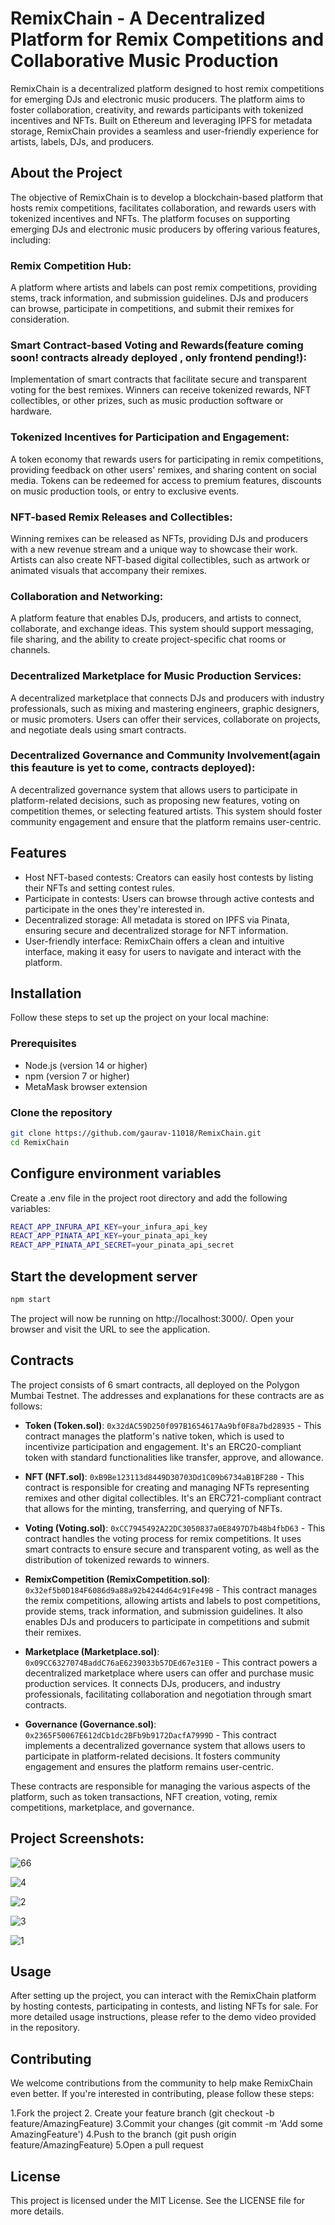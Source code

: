 <!--
TOKEN                  = > 0x32dAC59D250f097B1654617Aa9bf0F8a7bd28935
NFT                    = > 0xB9Be123113d8449D30703Dd1C09b6734aB1BF280
VOTING                 = > 0xCC7945492A22DC3050837a0E8497D7b48b4fbD63
RemixCompetition       = > 0x32ef5b0D184F6086d9a88a92b4244d64c91Fe49B
MARKETPLACE            = > 0x09CC6327074BaddC76aE6239033b57DEd67e31E0
GOVERNANCE             = > 0x2365F50067E612dCb1dc2BFb9b9172DacfA7999D 
-->

# RemixChain - A Decentralized Platform for Remix Competitions and Collaborative Music Production
RemixChain is a decentralized platform designed to host remix competitions for emerging DJs and electronic music producers. The platform aims to foster collaboration, creativity, and rewards participants with tokenized incentives and NFTs. Built on Ethereum and leveraging IPFS for metadata storage, RemixChain provides a seamless and user-friendly experience for artists, labels, DJs, and producers.

## About the Project
The objective of RemixChain is to develop a blockchain-based platform that hosts remix competitions, facilitates collaboration, and rewards users with tokenized incentives and NFTs. The platform focuses on supporting emerging DJs and electronic music producers by offering various features, including:

### Remix Competition Hub:
A platform where artists and labels can post remix competitions, providing stems, track information, and submission guidelines. DJs and producers can browse, participate in competitions, and submit their remixes for consideration.

### Smart Contract-based Voting and Rewards(feature coming soon! contracts already deployed , only frontend pending!): 
Implementation of smart contracts that facilitate secure and transparent voting for the best remixes. Winners can receive tokenized rewards, NFT collectibles, or other prizes, such as music production software or hardware.

### Tokenized Incentives for Participation and Engagement: 
A token economy that rewards users for participating in remix competitions, providing feedback on other users' remixes, and sharing content on social media. Tokens can be redeemed for access to premium features, discounts on music production tools, or entry to exclusive events.

### NFT-based Remix Releases and Collectibles:
Winning remixes can be released as NFTs, providing DJs and producers with a new revenue stream and a unique way to showcase their work. Artists can also create NFT-based digital collectibles, such as artwork or animated visuals that accompany their remixes.

### Collaboration and Networking:
A platform feature that enables DJs, producers, and artists to connect, collaborate, and exchange ideas. This system should support messaging, file sharing, and the ability to create project-specific chat rooms or channels.

### Decentralized Marketplace for Music Production Services:
A decentralized marketplace that connects DJs and producers with industry professionals, such as mixing and mastering engineers, graphic designers, or music promoters. Users can offer their services, collaborate on projects, and negotiate deals using smart contracts.

### Decentralized Governance and Community Involvement(again this feauture is yet to come, contracts deployed):
A decentralized governance system that allows users to participate in platform-related decisions, such as proposing new features, voting on competition themes, or selecting featured artists. This system should foster community engagement and ensure that the platform remains user-centric.

## Features
+ Host NFT-based contests: Creators can easily host contests by listing their NFTs and setting contest rules.
+ Participate in contests: Users can browse through active contests and participate in the ones they're interested in.
+ Decentralized storage: All metadata is stored on IPFS via Pinata, ensuring secure and decentralized storage for NFT information.
+ User-friendly interface: RemixChain offers a clean and intuitive interface, making it easy for users to navigate and interact with the platform.

## Installation

Follow these steps to set up the project on your local machine:

### Prerequisites

- Node.js (version 14 or higher)
- npm (version 7 or higher)
- MetaMask browser extension

### Clone the repository

```bash
git clone https://github.com/gaurav-11018/RemixChain.git
cd RemixChain
```

## Configure environment variables
Create a .env file in the project root directory and add the following variables:
```bash
REACT_APP_INFURA_API_KEY=your_infura_api_key
REACT_APP_PINATA_API_KEY=your_pinata_api_key
REACT_APP_PINATA_API_SECRET=your_pinata_api_secret
```

## Start the development server
```bash
npm start
```
The project will now be running on http://localhost:3000/. Open your browser and visit the URL to see the application.


## Contracts

The project consists of 6 smart contracts, all deployed on the Polygon Mumbai Testnet. The addresses and explanations for these contracts are as follows:

- **Token (Token.sol)**: `0x32dAC59D250f097B1654617Aa9bf0F8a7bd28935` - This contract manages the platform's native token, which is used to incentivize participation and engagement. It's an ERC20-compliant token with standard functionalities like transfer, approve, and allowance.

- **NFT (NFT.sol)**: `0xB9Be123113d8449D30703Dd1C09b6734aB1BF280` - This contract is responsible for creating and managing NFTs representing remixes and other digital collectibles. It's an ERC721-compliant contract that allows for the minting, transferring, and querying of NFTs.

- **Voting (Voting.sol)**: `0xCC7945492A22DC3050837a0E8497D7b48b4fbD63` - This contract handles the voting process for remix competitions. It uses smart contracts to ensure secure and transparent voting, as well as the distribution of tokenized rewards to winners.

- **RemixCompetition (RemixCompetition.sol)**: `0x32ef5b0D184F6086d9a88a92b4244d64c91Fe49B` - This contract manages the remix competitions, allowing artists and labels to post competitions, provide stems, track information, and submission guidelines. It also enables DJs and producers to participate in competitions and submit their remixes.

- **Marketplace (Marketplace.sol)**: `0x09CC6327074BaddC76aE6239033b57DEd67e31E0` - This contract powers a decentralized marketplace where users can offer and purchase music production services. It connects DJs, producers, and industry professionals, facilitating collaboration and negotiation through smart contracts.

- **Governance (Governance.sol)**: `0x2365F50067E612dCb1dc2BFb9b9172DacfA7999D` - This contract implements a decentralized governance system that allows users to participate in platform-related decisions. It fosters community engagement and ensures the platform remains user-centric.

These contracts are responsible for managing the various aspects of the platform, such as token transactions, NFT creation, voting, remix competitions, marketplace, and governance.


## Project Screenshots:
![66](https://user-images.githubusercontent.com/79459872/231204564-2829fb37-b4b8-4edc-be67-4290cab948cd.png)

![4](https://user-images.githubusercontent.com/79459872/231204605-097f4b92-c4a5-458d-af34-30c8a10974a1.png)

![2](https://user-images.githubusercontent.com/79459872/231204657-59cd2d6a-1289-444e-b17c-fb500d8e5fa8.png)

![3](https://user-images.githubusercontent.com/79459872/231204680-ada9c15a-4bde-48c9-bc22-9a5e99f9c7ac.png)

![1](https://user-images.githubusercontent.com/79459872/231204725-b13407a7-2e7a-43e8-882d-c5626d3ff700.png)


## Usage
After setting up the project, you can interact with the RemixChain platform by hosting contests, participating in contests, and listing NFTs for sale. For more detailed usage instructions, please refer to the demo video provided in the repository.

## Contributing
We welcome contributions from the community to help make RemixChain even better. If you're interested in contributing, please follow these steps:

1.Fork the project
2. Create your feature branch (git checkout -b feature/AmazingFeature)
3.Commit your changes (git commit -m 'Add some AmazingFeature')
4.Push to the branch (git push origin feature/AmazingFeature)
5.Open a pull request


## License
This project is licensed under the MIT License. See the LICENSE file for more details.
